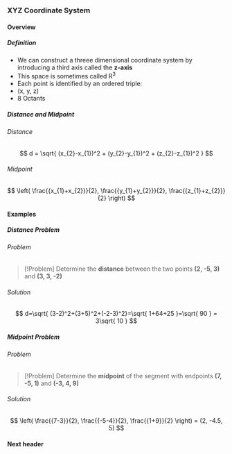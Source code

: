 ### XYZ Coordinate System
#### Overview
##### Definition
- We can construct a threee dimensional coordinate system by introducing a third axis called the **z-axis** 
- This space is sometimes called R<sup>3</sup>
- Each point is identified by an ordered triple:
- (x, y, z)
- 8 Octants
##### Distance and Midpoint
###### Distance
$$
d = \sqrt{ (x_{2}-x_{1})^2 + (y_{2}-y_{1})^2 + (z_{2}-z_{1})^2 }
$$
###### Midpoint
$$
\left( \frac{{x_{1}+x_{2}}}{2}, \frac{{y_{1}+y_{2}}}{2}, \frac{{z_{1}+z_{2}}}{2} \right)
$$

#### Examples

##### Distance Problem

###### Problem
>[!Problem]
>Determine the **distance** between the two points **(2, -5, 3)** and **(3, 3, -2)**
###### Solution
$$
d=\sqrt{ (3-2)^2+(3+5)^2+(-2-3)^2}=\sqrt{ 1+64+25 }=\sqrt{ 90 } = 3\sqrt{ 10 } 
$$
##### Midpoint Problem
###### Problem
>[!Problem]
> Determine the **midpoint** of the segment with endpoints **(7, -5, 1)** and **(-3, 4, 9)**

###### Solution
$$
\left( \frac{{7-3}}{2}, \frac{{-5-4}}{2}, \frac{{1+9}}{2} \right) = (2, -4.5, 5)
$$
#### Next header
